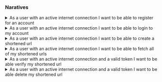 ### Naratives
<details>

<summary>
As a user with an active internet connection
I want to be able to register for an account
</summary>

Data:-
 - email: Email
 - password: String

Response:
- StatusCode: 200

```
Given the user has an active internet connection
    When the user tries to register an account
    the application should present the registration screen
    - email + password
    upon successful registration - 
    - User should receive an email to verify their account.     
```

```
Given the user doesn't have an active internet connection
    When the user tries to register an account
    the application should present notification asking them turn on internet
```
</details>


<details>
<summary>
As a user with an active internet connection
I want to be able to login to my account
</summary>


Data:- 
- email: Email
- password: String

Response:- 
- StatusCode: - 200

Data: 
- created_at: Date
- updated_at: Date
- email: Email
- id: xid
- access_token: valid JWT


```
Given the user has an active internet connection 
    when the user tries to login by providing their email and password.
    - If the credentials are valid the user should be proceed to main screen
    - If the credentials are not valid the user should be prompted that their combination is not correct

```

</details>

<details>
<summary>
As a user with an active internet connection
I want to be able to create a shortened url
</summary>

Data:- 
- original_url : URL
- custom_alias: String?
- expires_on: Date (in the future, from now onwards)
- keywords: [String]? - used for searching
- description: String?

Response:
 - StatusCode: 201
 - Data
    - id: String
    - user_id: xid
    - original_url: URL
    - custom_alias: String
    - shortcode: String
    - expires_on: Date
    - created_at: Date
    - updated_at: Date
    - keywords: [String]
    - hits: Int 

Response
- StatusCode: 400
- Data
    - error: String


```
Given a user has an active internet connection and has a valid token
    when the user tries to create a shortened url
    - if the provided information is correct / valid
    The user should receive a shortened url
    - if the provided information is not correct / not valid
    The user should receive an error response / message 
```
</details>

<details>
<summary>
As a user with an active internet connection
I want to be able to fetch all of my shortened urls
</summary>

Response
- Statuscode: 200

Data: Array
- id: String
- user_id: String
- original_url: URL
- custom_alias: String
- shortcode: String
- expires_on: Date
- created_at: Date
- updated_at: Date
- keywords: [String]
- hits: Int 

```
Given a user has an active internet connection and has a valid token
    when the user tries to fetch all their shortened urls
    - The user should get all their shorted urls 
```
</details>

<details>
<summary>
As a user with an active internet connection and a valid token
I want to be able verify my shortened url
</summary>

Data: 
 Method: GET
 - urlPath : /:id

Response: 
- StatusCode: 200
- Data
    - id: String
    - user_id: String
    - original_url: URL
    - custom_alias: String
    - shortcode: String
    - expires_on: Date
    - created_at: Date
    - updated_at: Date
    - keywords: [String]
    - hits: Int 

```
Given a user has an active internet connection and has a valid token
    when the user tries to verify their shortened url
    - The user should get a verifed shortened url
```

</details>

<details>
<summary>
As a user with an active internet connection and a valid token
I want to be able delete my shortened url
</summary>

Data: 
- Method: DELETE
- urlPath : /:id
 
Response: 
- StatusCode: 202

```
Given a user has an active internet connection and has a valid token
    when the user tries to delete their shortened url
    - The user should get a confirmation on the status of the deletion
```

</details>